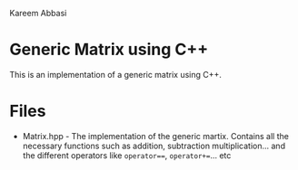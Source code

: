 Kareem Abbasi

# Generic Matrix using C++
This is an implementation of a generic matrix using C++.

# Files
- Matrix.hpp - The implementation of the generic martix. Contains all the necessary functions such as
addition, subtraction multiplication... and the different operators like `operator==`, `operator+=`... etc
